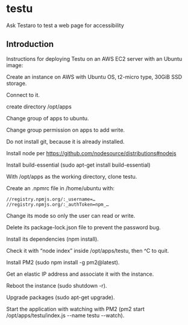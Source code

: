 # testu
Ask Testaro to test a web page for accessibility

## Introduction

Instructions for deploying Testu on an AWS EC2 server with an Ubuntu image:

Create an instance on AWS with Ubuntu OS, t2-micro type, 30GiB SSD storage.

Connect to it.

create directory /opt/apps

Change group of apps to ubuntu.

Change group permission on apps to add write.

Do not install git, because it is already installed.

Install node per https://github.com/nodesource/distributions#nodejs

Install build-essential (sudo apt-get install build-essential)

With /opt/apps as the working directory, clone testu.

Create an .npmrc file in /home/ubuntu with:

	//registry.npmjs.org/:_username=…
	//registry.npmjs.org/:_authToken=npm_…

Change its mode so only the user can read or write.

Delete its package-lock.json file to prevent the password bug.

Install its dependencies (npm install).

Check it with “node index” inside /opt/apps/testu, then ^C to quit.

Install PM2 (sudo npm install -g pm2@latest).

Get an elastic IP address and associate it with the instance.

Reboot the instance (sudo shutdown -r).

Upgrade packages (sudo apt-get upgrade).

Start the application with watching with PM2 (pm2 start /opt/apps/testu/index.js --name testu --watch).

